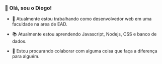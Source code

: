 ### 👋 Olá, sou o Diogo!


- 🔭 Atualmente estou trabalhando como desenvolvedor web em uma faculdade na area de EAD.

- 📚 Atualmente estou aprendendo Javascript, Nodejs, CSS e banco de dados.

- 👯 Estou procurando colaborar com alguma coisa que faça a diferença para alguém.
<!--
**diogomiaguy/diogomiaguy** is a ✨ _special_ ✨ repository because its `README.md` (this file) appears on your GitHub profile.

Here are some ideas to get you started:

- 🔭 I’m currently working on ...
- 🌱 I’m currently learning ...
- 👯 I’m looking to collaborate on ...
- 🤔 I’m looking for help with ...
- 💬 Ask me about ...
- 📫 How to reach me: ...
- 😄 Pronouns: ...
- ⚡ Fun fact: ...
-->

